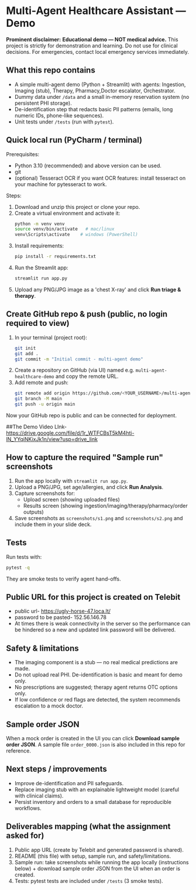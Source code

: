 # Multi-Agent Healthcare Assistant — Demo

**Prominent disclaimer:** **Educational demo — NOT medical advice.** This project is strictly for demonstration and learning. Do not use for clinical decisions. For emergencies, contact local emergency services immediately.

## What this repo contains
- A simple multi-agent demo (Python + Streamlit) with agents: Ingestion, Imaging (stub), Therapy, Pharmacy,Doctor escalator, Orchestrator.
- Dummy data under `/data` and a small in-memory reservation system (no persistent PHI storage).
- De-identification step that redacts basic PII patterns (emails, long numeric IDs, phone-like sequences).
- Unit tests under `/tests` (run with `pytest`).

## Quick local run (PyCharm / terminal)
Prerequisites:
- Python 3.10 (recommended) and above version can be used.
- git
- (optional) Tesseract OCR if you want OCR features: install tesseract on your machine for pytesseract to work.

Steps:
1. Download and unzip this project or clone your repo.
2. Create a virtual environment and activate it:
   ```bash
   python -m venv venv
   source venv/bin/activate   # mac/linux
   venv\Scripts\activate    # windows (PowerShell)
   ```
3. Install requirements:
   ```bash
   pip install -r requirements.txt
   ```
4. Run the Streamlit app:
   ```bash
   streamlit run app.py
   ```
5. Upload any PNG/JPG image as a 'chest X-ray' and click **Run triage & therapy**.

## Create GitHub repo & push (public, no login required to view)
1. In your terminal (project root):
   ```bash
   git init
   git add .
   git commit -m "Initial commit - multi-agent demo"
   ```
2. Create a repository on GitHub (via UI) named e.g. `multi-agent-healthcare-demo` and copy the remote URL.
3. Add remote and push:
   ```bash
   git remote add origin https://github.com/<YOUR_USERNAME>/multi-agent-healthcare-demo.git
   git branch -M main
   git push -u origin main
   ```
Now your GitHub repo is public and can be connected for deployment.

##The Demo Video LInk- https://drive.google.com/file/d/1r_WTFCBsT5kM4hti-lN_YYqiNKixJk1n/view?usp=drive_link

## How to capture the required "Sample run" screenshots
1. Run the app locally with `streamlit run app.py`.
2. Upload a PNG/JPG, set age/allergies, and click **Run Analysis**.
3. Capture screenshots for:
   - Upload screen (showing uploaded files)
   - Results screen (showing ingestion/imaging/therapy/pharmacy/order outputs)
4. Save screenshots as `screenshots/s1.png` and `screenshots/s2.png` and include them in your slide deck.

## Tests
Run tests with:
```bash
pytest -q
```
They are smoke tests to verify agent hand-offs.

## Public URL for this project is created on Telebit 
- public url- https://ugly-horse-47.loca.lt/
- password to be pasted- 152.56.146.78
- At times there is weak connectivity in the server so the performance can be hindered so a new and updated link password will be delivered.


## Safety & limitations
- The imaging component is a stub — no real medical predictions are made.
- Do not upload real PHI. De-identification is basic and meant for demo only.
- No prescriptions are suggested; therapy agent returns OTC options only.
- If low confidence or red flags are detected, the system recommends escalation to a mock doctor.

## Sample order JSON
When a mock order is created in the UI you can click **Download sample order JSON**. A sample file `order_0000.json` is also included in this repo for reference.

## Next steps / improvements
- Improve de-identification and PII safeguards.
- Replace imaging stub with an explainable lightweight model (careful with clinical claims).
- Persist inventory and orders to a small database for reproducible workflows.

## Deliverables mapping (what the assignment asked for)
1. Public app URL (create by Telebit and generated password is shared).
2. README (this file) with setup, sample run, and safety/limitations.
3. Sample run: take screenshots while running the app locally (instructions below) + download sample order JSON from the UI when an order is created.
4. Tests: pytest tests are included under `/tests` (3 smoke tests).
